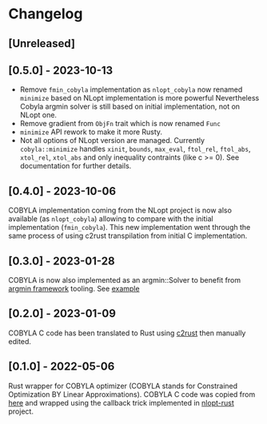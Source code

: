 # Changelog

## [Unreleased]

## [0.5.0] - 2023-10-13

* Remove `fmin_cobyla` implementation as `nlopt_cobyla` now renamed `minimize` based on NLopt implementation is more powerful
Nevertheless Cobyla argmin solver is still based on initial implementation, not on NLopt one.
* Remove gradient from `ObjFn` trait which is now renamed `Func`
* `minimize` API rework to make it more Rusty. 
* Not all options of NLopt version are managed. Currently `cobyla::minimize` handles `xinit`, `bounds`, `max_eval`, `ftol_rel`, 
`ftol_abs`, `xtol_rel`, `xtol_abs` and only inequality contraints (like c >= 0). See documentation for further details. 

## [0.4.0] - 2023-10-06

COBYLA implementation coming from the NLopt project is now also available (as `nlopt_cobyla`) allowing to compare 
with the initial implementation (`fmin_cobyla`). This new implementation went through the same process of using c2rust
transpilation from initial C implementation.

## [0.3.0] - 2023-01-28

COBYLA is now also implemented as an argmin::Solver to benefit from [argmin framework](https://github.com/argmin-rs) tooling. See [example](./examples/paraboloid.rs)

## [0.2.0] - 2023-01-09

COBYLA C code has been translated to Rust using [c2rust](https://github.com/immunant/c2rust) then manually edited.

## [0.1.0] - 2022-05-06

Rust wrapper for COBYLA optimizer (COBYLA stands for Constrained Optimization BY Linear Approximations). 
COBYLA C code was copied from [here](https://github.com/emmt/Algorithms/tree/master/cobyla) and wrapped 
using the callback trick implemented in [nlopt-rust](https://github.com/adwhit/rust-nlopt) project.